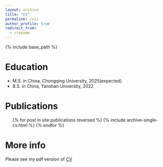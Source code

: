 ```yaml
---
layout: archive
title: "CV"
permalink: /cv/
author_profile: true
redirect_from:
  - /resume
---
```


{% include base_path %}

Education
======
* M.S. in China, Chongqing University, 2025(expected)
* B.S. in China, Yanshan University, 2022

Publications
======
  <ul>{% for post in site.publications reversed %}
    {% include archive-single-cv.html %}
  {% endfor %}</ul>
  
More info
======
Please see my pdf version of [CV](https://github.com/Neal0529/Neal0529.github.io/blob/master/_pages/CV-Jun%20Luo.pdf)
